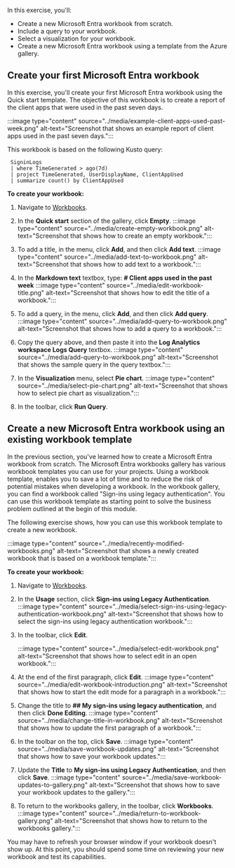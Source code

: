 In this exercise, you'll:

- Create a new Microsoft Entra workbook from scratch.
- Include a query to your workbook.
- Select a visualization for your workbook.
- Create a new Microsoft Entra workbook using a template from the Azure gallery.

 


<a name='create-your-first-azure-ad-workbook'></a>

## Create your first Microsoft Entra workbook
 
In this exercise, you'll create your first Microsoft Entra workbook using the Quick start template. 
The objective of this workbook is to create a report of the client apps that were used in the past seven days.

:::image type="content" source="../media/example-client-apps-used-past-week.png" alt-text="Screenshot that shows an example report of client apps used in the past seven days.":::

This workbook is based on the following Kusto query: 


   ```kusto
    SigninLogs
    | where TimeGenerated > ago(7d)
    | project TimeGenerated, UserDisplayName, ClientAppUsed
    | summarize count() by ClientAppUsed
   ```


**To create your workbook:**

1. Navigate to [Workbooks](https://portal.azure.com/?feature.msaljs=false#view/Microsoft_AAD_IAM/ActiveDirectoryMenuBlade/~/Workbooks).
 
2. In the **Quick start** section of the gallery, click **Empty**.
    :::image type="content" source="../media/create-empty-workbook.png" alt-text="Screenshot that shows how to create an empty workbook.":::

3. To add a title, in the menu, click **Add**, and then click **Add text**.
    :::image type="content" source="../media/add-text-to-workbook.png" alt-text="Screenshot that shows how to add text to a workbook.":::

4. In the **Markdown text** textbox, type: **# Client apps used in the past week** 
    :::image type="content" source="../media/edit-workbook-title.png" alt-text="Screenshot that shows how to edit the title of a workbook.":::

5. To add a query, in the menu, click **Add**, and then click **Add query**. 
    :::image type="content" source="../media/add-query-to-workbook.png" alt-text="Screenshot that shows how to add a query to a workbook.":::
 
6. Copy the query above, and then paste it into the **Log Analytics workspace Logs Query** textbox.
    :::image type="content" source="../media/add-query-to-workbook.png" alt-text="Screenshot that shows the sample query in the query textbox.":::

7. In the **Visualization** menu, select **Pie chart**.
    :::image type="content" source="../media/select-pie-chart.png" alt-text="Screenshot that shows how to select pie chart as visualization.":::

8. In the toolbar, click **Run Query**.


<a name='create-a-new-azure-ad-workbook-using-an-existing-workbook-template'></a>

## Create a new Microsoft Entra workbook using an existing workbook template

In the previous section, you've learned how to create a Microsoft Entra workbook from scratch. The Microsoft Entra workbooks gallery has various workbook templates you can use for your projects. Using a workbook template, enables you to save a lot of time and to reduce the risk of potential mistakes when developing a workbook. In the workbook gallery, you can find a workbook called "Sign-ins using legacy authentication". You can use this workbook template as starting point to solve the business problem outlined at the begin of this module.

The following exercise shows, how you can use this workbook template to create a new workbook.  

:::image type="content" source="../media/recently-modified-workbooks.png" alt-text="Screenshot that shows a newly created workbook that is based on a workbook template.":::
 

**To create your workbook:**

1. Navigate to [Workbooks](https://portal.azure.com/?feature.msaljs=false#view/Microsoft_AAD_IAM/ActiveDirectoryMenuBlade/~/Workbooks).

2. In the **Usage** section, click **Sign-ins using Legacy Authentication**.
    :::image type="content" source="../media/select-sign-ins-using-legacy-authentication-workbook.png" alt-text="Screenshot that shows how to select the sign-ins using legacy authentication workbook.":::

3. In the toolbar, click **Edit**.

    :::image type="content" source="../media/select-edit-workbook.png" alt-text="Screenshot that shows how to select edit in an open workbook.":::

4. At the end of the first paragraph, click **Edit**.
    :::image type="content" source="../media/edit-workbook-introduction.png" alt-text="Screenshot that shows how to start the edit mode for a paragraph in a workbook.":::

5. Change the title to **## My sign-ins using legacy authentication**, and then click **Done Editing**.
    :::image type="content" source="../media/change-title-in-workbook.png" alt-text="Screenshot that shows how to update the first paragraph of a workbook.":::

6. In the toolbar on the top, click **Save**.
    :::image type="content" source="../media/save-workbook-updates.png" alt-text="Screenshot that shows how to save your workbook updates.":::

7. Update the **Title** to **My sign-ins using Legacy Authentication**, and then click **Save**.
    :::image type="content" source="../media/save-workbook-updates-to-gallery.png" alt-text="Screenshot that shows how to save your workbook updates to the gallery.":::

8. To return to the workbooks gallery, in the toolbar, click **Workbooks**.
    :::image type="content" source="../media/return-to-workbook-gallery.png" alt-text="Screenshot that shows how to return to the workbooks gallery.":::

You may have to refresh your browser window if your workbook doesn't show up. At this point, you should spend some time on reviewing your new workbook and test its capabilities.
